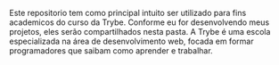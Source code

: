 Este repositorio tem como principal intuito ser utilizado para fins academicos do curso da Trybe. Conforme eu for desenvolvendo meus projetos, eles serão compartilhados nesta pasta. A Trybe é uma escola especializada na área de desenvolvimento web, focada em formar programadores que saibam como aprender e trabalhar.
